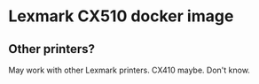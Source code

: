 # Lexmark CX510 docker image

## Other printers?

May work with other Lexmark printers. CX410 maybe. Don't know.
